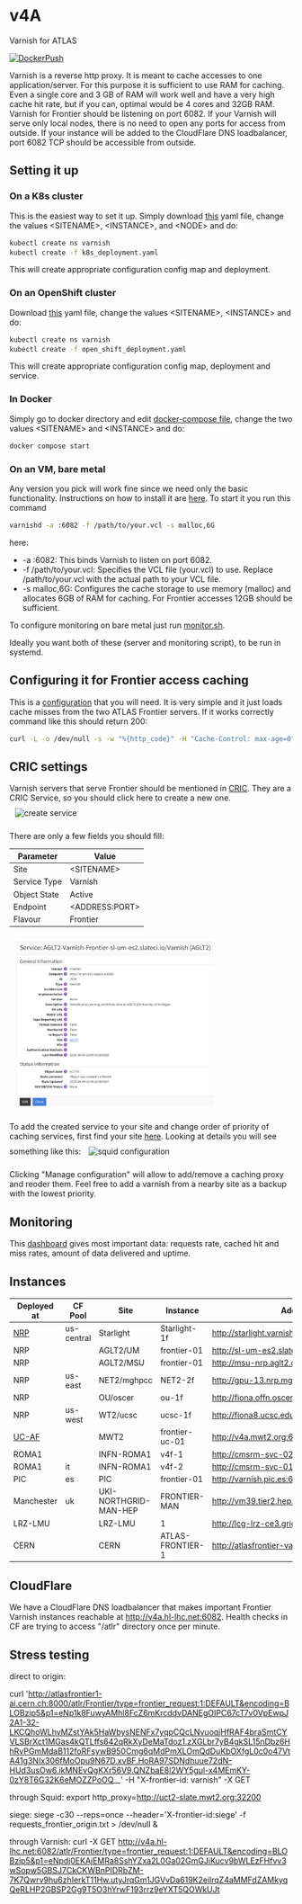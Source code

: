 # v4A

Varnish for ATLAS

[![DockerPush](https://github.com/ivukotic/v4A/actions/workflows/DockerPush.yml/badge.svg?branch=frontier-autoconfig)](https://github.com/ivukotic/v4A/actions/workflows/DockerPush.yml)

Varnish is a reverse http proxy. It is meant to cache accesses to one application/server. For this purpose it is sufficient to use RAM for caching.
Even a single core and 3 GB of RAM will work well and have a very high cache hit rate, but if you can, optimal would be 4 cores and 32GB RAM.
Varnish for Frontier should be listening on port 6082.
If your Varnish will serve only local nodes, there is no need to open any ports for access from outside. If your instance will be added to the CloudFlare DNS loadbalancer, port 6082 TCP should be accessible from outside.

## Setting it up

### On a K8s cluster

This is the easiest way to set it up. Simply download [this](kube/k8s_deployment.yaml) yaml file, change the values \<SITENAME\>, \<INSTANCE\>, and \<NODE\> and do:

```bash
kubectl create ns varnish
kubectl create -f k8s_deployment.yaml
```

This will create appropriate configuration config map and deployment.

### On an OpenShift cluster

Download [this](kube/open_shift_deployment.yaml) yaml file, change the values \<SITENAME\>, \<INSTANCE\> and do:

```bash
kubectl create ns varnish
kubectl create -f open_shift_deployment.yaml
```

This will create appropriate configuration config map, deployment and service.

### In Docker

Simply go to docker directory and edit [docker-compose file](docker/docker-compose.yaml), change the two values \<SITENAME\> and \<INSTANCE\>  and do:

```bash
docker compose start
```

### On an VM, bare metal

Any version you pick will work fine since we need only the basic functionality. Instructions on how to install it are [here](https://varnish-cache.org/docs/trunk/installation/index.html).
To start it you run this command

```bash
varnishd -a :6082 -f /path/to/your.vcl -s malloc,6G
```

here:

* -a :6082: This binds Varnish to listen on port 6082.
* -f /path/to/your.vcl: Specifies the VCL file (your.vcl) to use. Replace /path/to/your.vcl with the actual path to your VCL file.
* -s malloc,6G: Configures the cache storage to use memory (malloc) and allocates 6GB of RAM for caching. For Frontier accesses 12GB should be sufficient.

To configure monitoring on bare metal just run [monitor.sh](Monitoring/monitor.sh).

Ideally you want both of these (server and monitoring script), to be run in systemd.

## Configuring it for Frontier access caching

This is a [configuration](default.vcl) that you will need. It is very simple and it just loads cache misses from the two ATLAS Frontier servers.
If it works correctly command like this should return 200:

```bash
curl -L -o /dev/null -s -w "%{http_code}" -H "Cache-Control: max-age=0" http://<HOSTNAME>:6082/atlr
```

## CRIC settings

Varnish servers that serve Frontier should be mentioned in [CRIC](https://atlas-cric.cern.ch/).
They are a CRIC Service, so you should click here to create a new one.
<img src="Manual/CRIC_create_service.png" alt="create service" style="width:70%;margin: 10px;" />

There are only a few fields you should fill:

| **Parameter**  | **Value**        |
| -------------- | ---------------- |
| Site           | \<SITENAME\>       |
| Service Type   | Varnish            |
| Object State   | Active           |
| Endpoint       | \<ADDRESS:PORT\>   |
| Flavour        | Frontier         |

<img src="Manual/CRIC_varnish_service.png" alt="varnish service" style="width:70%;margin: 10px;" />

To add the created service to your site and change order of priority of caching services, first find your site [here](https://atlas-cric.cern.ch/core/experimentsite/list/). Looking at details you will see something like this:
<img src="Manual/CRIC_squid_configuration.png" alt="squid configuration" style="width:90%;margin: 10px;" />

Clicking "Manage configuration" will allow to add/remove a caching proxy and reoder them. Feel free to add a varnish from a nearby site as a backup with the lowest priority.

## Monitoring

This [dashboard](https://atlas-kibana.mwt2.org:5601/s/varnish/app/r/s/gol0t) gives most important data: requests rate, cached hit and miss rates, amount of data delivered and uptime.

## Instances

| **Deployed at** | **CF Pool** | **Site** | **Instance** | **Address** |
| --------------- | ----------- | -------- | ------------ | ----------- |
| [NRP](https://github.com/maniaclab/NRP) | us-central | Starlight | Starlight-1f | <http://starlight.varnish.atlas-ml.org:6082> |
| NRP |            | AGLT2/UM | frontier-01 | <http://sl-um-es2.slateci.io:6082> |
| NRP |            | AGLT2/MSU | frontier-01 | <http://msu-nrp.aglt2.org:6082> |
| NRP | us-east    | NET2/mghpcc | NET2-2f | <http://gpu-13.nrp.mghpcc.org:6082>  |
| NRP |            | OU/oscer | ou-1f | <http://fiona.offn.oscer.ou.edu:6082> |
| NRP | us-west    | WT2/ucsc | ucsc-1f | <http://fiona8.ucsc.edu:6082> |
| [UC-AF](https://github.com/maniaclab/flux_apps) |          | MWT2 | frontier-uc-01 | <http://v4a.mwt2.org:6082> |
| ROMA1 |  | INFN-ROMA1 | v4f-1   | <http://cmsrm-svc-02.roma1.infn.it:6082> |
| ROMA1 | it | INFN-ROMA1 | v4f-2   | <http://cmsrm-svc-01.roma1.infn.it:6082> |
| PIC | es | PIC | frontier-01 | <http://varnish.pic.es:6082> |
| Manchester | uk | UKI-NORTHGRID-MAN-HEP| FRONTIER-MAN | <http://vm39.tier2.hep.manchester.ac.uk:6082> |
| LRZ-LMU | | LRZ-LMU | 1 | <http://lcg-lrz-ce3.grid.lrz.de:3128> |
| CERN | | CERN | ATLAS-FRONTIER-1 | <http://atlasfrontier-varnish01.cern.ch:6082> |

## CloudFlare

We have a CloudFlare DNS loadbalancer that makes important Frontier Varnish instances reachable at <http://v4a.hl-lhc.net:6082>. Health checks in CF are trying to access "/atlr" directory once per minute.

## Stress testing

direct to origin:

curl '<http://atlasfrontier1-ai.cern.ch:8000/atlr/Frontier/type=frontier_request:1:DEFAULT&encoding=BLOBzip5&p1=eNp1k8FuwyAMhl8FcZ6mKrcddvDANEgOIPC67cT7v0VpEwpJ2A1-32-LKCQhoWLhvMZstYAk5HaWbysNENFx7yqpCQcLNvuoqjHfRAF4braSmtCYVLSBrXct1MGas4kQTLffs642qRkXyDeMaTdoz1.zXGLbr7yB4gkSL15nDbz6HhRvPGmMdaB112foRFsywB950Cmg6qMdPmXLOmQdDuKbOXfgL0c0o47VtA41g3NIx306fMoOpu9N67D.xvBF.HoRA97SDNdhuue72dN-HUd3usOw6.ikMNEvQgKXr56V9.QNZbaE8l2WY5gul-x4MEmKY-0zY8T6G32K6eMOZZPoOQ>__' -H "X-frontier-id: varnish" -X GET

through Squid:
export http_proxy=<http://uct2-slate.mwt2.org:32200>

siege:
siege -c30 --reps=once  --header='X-frontier-id:siege' -f requests_frontier_origin.txt > /dev/null &  

through Varnish:
curl -X GET <http://v4a.hl-lhc.net:6082/atlr/Frontier/type=frontier_request:1:DEFAULT&encoding=BLOBzip5&p1=eNpdj0EKAjEMRa8SshYZxa2L0Ga02GmGJiKucv9bWLEzFHfvv3wSopw5GBSJ7CkCKWBnPIDRbZM-7K7Qwrv9hu6zhIerkT11Hw.utyJrqGm1JGVvDa619K2eilrqZ4aMMFdZAMkyqQeRLHP2GBSP2Gg9T5O3hYrwF193rrz9eYXT5QOWkUJt>
